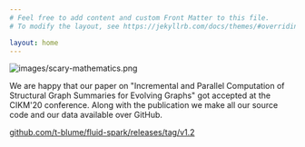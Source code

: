 ```yaml
---
# Feel free to add content and custom Front Matter to this file.
# To modify the layout, see https://jekyllrb.com/docs/themes/#overriding-theme-defaults

layout: home
---
```



![images/scary-mathematics.png](/images/scary-mathematics.png)

We are happy that our paper on "Incremental and Parallel Computation of Structural Graph Summaries for Evolving Graphs" got accepted at the CIKM'20 conference. Along with the publication we make all our source code and our data available over GitHub.

[github.com/t-blume/fluid-spark/releases/tag/v1.2](https://github.com/t-blume/fluid-spark/releases/tag/v1.2)
